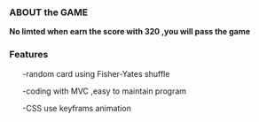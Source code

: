 <h3>ABOUT the GAME</h3>
<p><strong>No limted when earn the score with 320 ,you will pass the game</strong></p>

<h3>Features</h3>

  <ul> -random card using Fisher-Yates shuffle</ul>
  <ul> -coding with MVC ,easy to maintain program</ul>
  <ul> -CSS use keyframs animation</ul>


